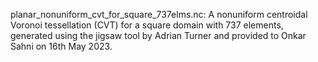 planar_nonuniform_cvt_for_square_737elms.nc: A nonuniform centroidal Voronoi tessellation (CVT) for a square domain with 737 elements, generated using the jigsaw tool by Adrian Turner and provided to Onkar Sahni on 16th May 2023.
